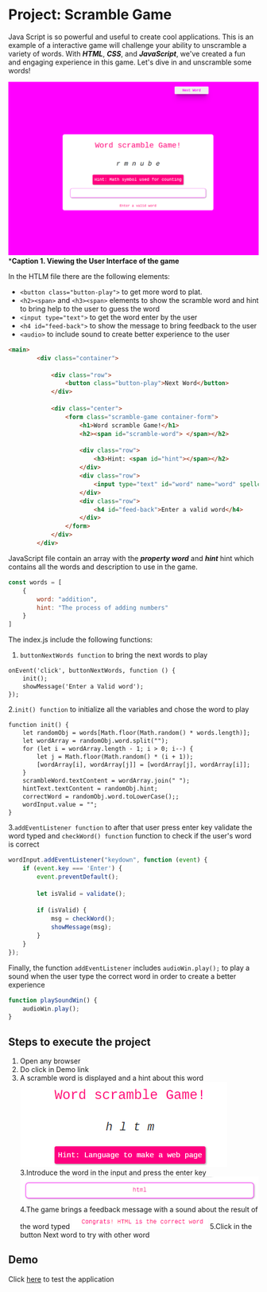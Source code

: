 # Project: Scramble Game

Java Script is so powerful and useful to create cool applications. This is an example of a interactive game will challenge your ability to unscramble a variety of words. With ***HTML***, ***CSS***, and ***JavaScript***, we've created a fun and engaging experience in this game. Let's dive in and unscramble some words!

![Local Image](./assets/img/game.png)
***Caption 1.  Viewing the User Interface of the game**

In the HTLM file there are the following elements:

* ```<button class="button-play">``` to get more word to plat.
* ```<h2><span>``` and  ```<h3><span>``` elements to show the scramble word and hint to bring help to the user to guess the word
* ```<input type="text">``` to get the word enter by the user
* ```<h4 id="feed-back">``` to show the message to bring feedback to the user
* ```<audio>``` to include sound to create better experience to the user

```HTML
<main>
        <div class="container">

            <div class="row">
                <button class="button-play">Next Word</button>
            </div>

            <div class="center">
                <form class="scramble-game container-form">
                    <h1>Word scramble Game!</h1>
                    <h2><span id="scramble-word"> </span></h2>

                    <div class="row">
                        <h3>Hint: <span id="hint"></span></h2>
                    </div>
                    <div class="row">
                        <input type="text" id="word" name="word" spellcheck="false" maxlength="10">
                    </div>
                    <div class="row">
                        <h4 id="feed-back">Enter a valid word</h4>
                    </div>
                </form>
            </div>
        </div>
```

JavaScript file contain an array with the  ***property word*** and ***hint*** hint which contains all the words and description to use in the game.  

```JavaScript
const words = [
    {
        word: "addition",
        hint: "The process of adding numbers"
    }
]
```

The index.js include the following functions:

1. ```buttonNextWords function``` to bring the next words to play

```JacaScript
onEvent('click', buttonNextWords, function () {
    init();
    showMessage('Enter a Valid word');
});
```

2.```init() function``` to initialize all the variables and chose the word to play

```JacaScript
function init() {
    let randomObj = words[Math.floor(Math.random() * words.length)];
    let wordArray = randomObj.word.split("");
    for (let i = wordArray.length - 1; i > 0; i--) {
        let j = Math.floor(Math.random() * (i + 1));
        [wordArray[i], wordArray[j]] = [wordArray[j], wordArray[i]];
    }
    scrambleWord.textContent = wordArray.join(" ");
    hintText.textContent = randomObj.hint;
    correctWord = randomObj.word.toLowerCase();;
    wordInput.value = "";
}
```

3.```addEventListener function``` to after that user press enter key validate the word typed and ```checkWord() function``` function to check if the user\'s word is correct

```JavaScript
wordInput.addEventListener("keydown", function (event) {
    if (event.key === 'Enter') {
        event.preventDefault();

        let isValid = validate();

        if (isValid) {
            msg = checkWord();
            showMessage(msg);
        }
    }
});
```

Finally, the function ```addEventListener``` includes ```audioWin.play();``` to play a sound when the user type the correct word in order to create a better experience

```JAVASCRIPT
function playSoundWin() {
    audioWin.play();
}
```

## Steps to execute the project

1. Open any browser
2. Do click in Demo link
3. A scramble word is displayed and a hint about this word
![Alt text](./assets/img/image-2.png)
3.Introduce the word in the input and press the enter key
![Alt text](./assets/img/image-3.png)
4.The game brings a feedback message with a sound about the result of the word typed
![Alt text](./assets/img/image-4.png)
5.Click in the button Next word to try with other word

## Demo

Click [here](https://rosanunezrivera.github.io/scramble-game/) to test the application
